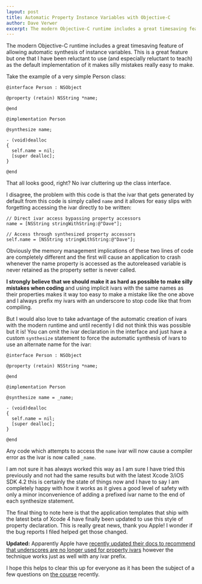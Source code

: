 ```yaml
--- 
layout: post
title: Automatic Property Instance Variables with Objective-C
author: Dave Verwer
excerpt: The modern Objective-C runtime includes a great timesaving feature of allowing automatic synthesis of instance variables. This is a great feature but one that I have been reluctant to use (and especially reluctant to teach) as the default implementation of it makes silly mistakes really easy to make.
---
```

The modern Objective-C runtime includes a great timesaving feature of allowing automatic synthesis of instance variables. This is a great feature but one that I have been reluctant to use (and especially reluctant to teach) as the default implementation of it makes silly mistakes really easy to make.

Take the example of a very simple Person class:

<pre><code class="prettyprint">@interface Person : NSObject

@property (retain) NSString *name;

@end</code></pre>

<pre><code class="prettyprint">@implementation Person

@synthesize name;

- (void)dealloc
{
  self.name = nil;
  [super dealloc];
}

@end</code></pre>

That all looks good, right? No ivar cluttering up the class interface.

I disagree, the problem with this code is that the ivar that gets generated by default from this code is simply called <code>name</code> and it allows for easy slips with forgetting accessing the ivar directly to be written:

<pre><code class="prettyprint">// Direct ivar access bypassing property accessors
name = [NSString stringWithString:@"Dave"];</code></pre>

<pre><code class="prettyprint">// Access through synthesized property accessors
self.name = [NSString stringWithString:@"Dave"];</code></pre>

Obviously the memory management implications of these two lines of code are completely different and the first will cause an application to crash whenever the name property is accessed as the autoreleased variable is never retained as the property setter is never called.

<strong>I strongly believe that we should make it as hard as possible to make silly mistakes when coding</strong> and using implicit ivars with the same names as their properties makes it way too easy to make a mistake like the one above and I always prefix my ivars with an underscore to stop code like that from compiling.

But I would also love to take advantage of the automatic creation of ivars with the modern runtime and until recently I did not think this was possible but it is! You can omit the ivar declaration in the interface and just have a custom <code>synthesize</code> statement to force the automatic synthesis of ivars to use an alternate name for the ivar:

<pre><code class="prettyprint lang-c">@interface Person : NSObject

@property (retain) NSString *name;

@end</code></pre>

<pre><code class="prettyprint lang-c">@implementation Person

@synthesize name = _name;

- (void)dealloc
{
  self.name = nil;
  [super dealloc];
}

@end</code></pre>

Any code which attempts to access the <code>name</code> ivar will now cause a compiler error as the ivar is now called <code>_name</code>.

I am not sure it has always worked this way as I am sure I have tried this previously and not had the same results but with the latest Xcode 3/iOS SDK 4.2 this is certainly the state of things now and I have to say I am completely happy with how it works as it gives a good level of safety with only a minor inconvenience of adding a prefixed ivar name to the end of each synthesize statement.

The final thing to note here is that the application templates that ship with the latest beta of Xcode 4 have finally been updated to use this style of property declaration. This is really great news, thank you Apple! I wonder if the bug reports I filed helped get those changed.

<strong>Updated:</strong> Apparently Apple have <a href="http://twitter.com/#!/jeff_lamarche/status/34873215893381120">recently updated their docs to recommend that underscores are no longer used for property ivars</a> however the technique works just as well with any ivar prefix.

I hope this helps to clear this up for everyone as it has been the subject of a few questions on <a href="/iphone-training">the course</a> recently.